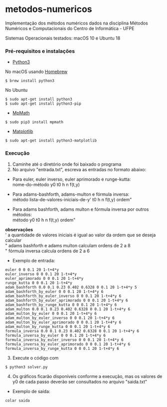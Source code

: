 # metodos-numericos
Implementação dos métodos numéricos dados na disciplina Métodos Numéricos e Computacionais do Centro de Informática - UFPE

Sistemas Operacionais testados: macOS 10 e Ubuntu 18

### Pré-requisitos e instalações
 * [Python3](https://www.python.org/download/releases/3.0/)

No macOS usando [Homebrew](https://brew.sh/)
```
$ brew install python3
```

No Ubuntu
```
$ sudo apt-get install python3
$ sudo apt-get install python3-pip
```

 * [MpMath](http://mpmath.org/)
```
$ sudo pip3 install mpmath
```

 * [Matplotlib](https://matplotlib.org/)
```
$ sudo apt-get install python3-matplotlib
```
### Execução

1. Caminhe até o diretório onde foi baixado o programa
2. No arquivo "entrada.txt", escreva as entradas no formato abaixo:

- Para euler, euler inverso, euler aprimorado e runge-kutta:  
nome-do-método y0 t0 h n f(t,y)

- Para adams-bashforth, adams-multon e fórmula inversa:  
método lista-de-valores-iniciais-de-y' t0 h n f(t,y) ordem"

- Para adams bashforth, adams multon e fórmula inversa por outros métodos:  
método y0 t0 h n f(t,y) ordem"

**observações**  
' a quantidade de valores iniciais é igual ao valor da ordem que se deseja calcular  
" adams bashforth e adams multon calculam ordens de 2 a 8  
" fórmula inversa calcula ordens de 2 a 6  

* Exemplo de entrada:
```
euler 0 0 0.1 20 1-t+4*y
euler_inverso 0 0 0.1 20 1-t+4*y
euler_aprimorado 0 0 0.1 20 1-t+4*y
runge_kutta 0 0 0.1 20 1-t+4*y
adam_bashforth 0.0 0.1 0.23 0.402 0.6328 0 0.1 20 1-t+4*y 5
adam_bashforth_by_euler 0 0 0.1 20 1-t+4*y 6
adam_bashforth_by_euler_inverso 0 0 0.1 20 1-t+4*y 6
adam_bashforth_by_euler_aprimorado 0 0 0.1 20 1-t+4*y 6
adam_bashforth_by_runge_kutta 0 0 0.1 20 1-t+4*y 6
adam_multon 0.0 0.1 0.23 0.402 0.6328 0 0.1 20 1-t+4*y 6
adam_multon_by_euler 0 0 0.1 20 1-t+4*y 6
adam_multon_by_euler_inverso 0 0 0.1 20 1-t+4*y 6
adam_multon_by_euler_aprimorado 0 0 0.1 20 1-t+4*y 6
adam_multon_by_runge_kutta 0 0 0.1 20 1-t+4*y 6
formula_inversa 0.0 0.1 0.23 0.402 0.6328 0 0.1 20 1-t+4*y 6
formula_inversa_by_euler 0 0 0.1 20 1-t+4*y 6
formula_inversa_by_euler_inverso 0 0 0.1 20 1-t+4*y 6
formula_inversa_by_euler_aprimorado 0 0 0.1 20 1-t+4*y 6
formula_inversa_by_runge_kutta 0 0 0.1 20 1-t+4*y 6
```

3. Execute o código com
```
$ python3 solver.py
```

4. Os gráficos ficarão disponíveis conforme a execução, mas os valores de y0 de cada passo deverão ser consultados no arquivo "saida.txt"

* Exemplo de saída:
```
colar saida
```

